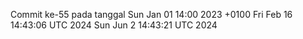 Commit ke-55 pada tanggal Sun Jan 01 14:00 2023 +0100
Fri Feb 16 14:43:06 UTC 2024
Sun Jun  2 14:43:21 UTC 2024
